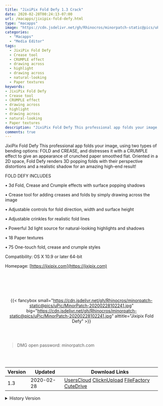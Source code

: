 ```yaml
---
title: "JixiPix Fold Defy 1.3 Crack"
date: 2020-02-28T00:24:13-07:00
url: /macapps/jixipix-fold-defy.html
type: "macapps"
image: "https://cdn.jsdelivr.net/gh/Rhinocros/minorpatch-static@pics/uPic/I5eMaU.jpg"
categories:
  - "Macapps"
  - "Media Editor"
tags:
  - JixiPix Fold Defy
  - Crease tool
  - CRUMPLE effect
  - drawing across
  - highlight
  - drawing across
  - natural-looking
  - Paper textures
keywords:
- JixiPix Fold Defy
- Crease tool
- CRUMPLE effect
- drawing across
- highlight
- drawing across
- natural-looking
- Paper textures
description: "JixiPix Fold Defy This professional app folds your image, using two types of bending options: FOLD and CREASE, and distresses it"
comments: true
---
```


JixiPix Fold Defy This professional app folds your image, using two types of bending options: FOLD and CREASE, and distresses it with a CRUMPLE effect to give an appearance of crunched paper smoothed flat. Oriented in a 2D space, Fold Defy renders 3D popping folds with their perspective distortions and a realistic shadow for an amazing high-end result!

FOLD DEFY INCLUDES

• 3d Fold, Crease and Crumple effects with surface popping shadows

• Crease tool for adding creases and folds by simply drawing across the image

• Adjustable controls for fold direction, width and surface height

• Adjustable crinkles for realistic fold lines

• Powerful 3d light source for natural-looking highlights and shadows

• 18 Paper textures

• 75 One-touch fold, crease and crumple styles

Compatibility: OS X 10.9 or later 64-bit

Homepage: [https://jixipix.com](https://jixipix.com)

<br/>
<br/>
<script async src="https://pagead2.googlesyndication.com/pagead/js/adsbygoogle.js"></script>
<ins class="adsbygoogle"
     style="display:block; text-align:center;"
     data-ad-layout="in-article"
     data-ad-format="fluid"
     data-ad-client="ca-pub-8746275014476192"
     data-ad-slot="5144997159"></ins>
<script>
     (adsbygoogle = window.adsbygoogle || []).push({});
</script>
<br/>
<br/>


<center>

{{< fancybox small="https://cdn.jsdelivr.net/gh/Rhinocros/minorpatch-static@pics/uPic/MinorPatch-20200228102241.jpg" big="https://cdn.jsdelivr.net/gh/Rhinocros/minorpatch-static@pics/uPic/MinorPatch-20200228102241.jpg" alttitle="Jixipix Fold Defy" >}}

</center>

<br/>
<br/>


> DMG open password: minorpatch.com

<br/>

<br/>
<div id="history_version" class="history_version">

| Version | Updated | Download Links |
| ---- | ---- | ---- |
| 1.3 | 2020-02-28 | [UsersCloud](https://ouo.io/gtutHTY)   [ClicknUpload](https://ouo.io/cKLoqeE)   [FileFactory](https://ouo.io/vCtc5L4)   [CuteDrive](https://ouo.io/l6snLu) |
<details>
<summary>History Version</summary>

| Version | Updated | Download Links |
| ---- | ---- | ---- |
| 1.02 | 2020-02-02 | [UsersCloud](https://ouo.io/6VzGLn)   [ClicknUpload](https://ouo.io/Imkojn)   [Mega](https://ouo.io/W6k5cg)   [CuteDrive](https://ouo.io/jt9m5k) |
</details>

</div>
